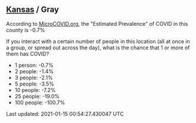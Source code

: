 
## [Kansas](/united-states/kansas) / Gray

According to [MicroCOVID.org](http://microcovid.org),
the "Estimated Prevalence" of COVID in this county is -0.7%

If you interact with a certain number of people in this location
(all at once in a group, or spread out across the day), what is the chance that
1 or more of them has COVID?

- 1 person: -0.7%
- 2 people: -1.4%
- 3 people: -2.1%
- 5 people: -3.5%
- 10 people: -7.2%
- 25 people: -19.0%
- 100 people: -100.7%

Last updated: 2021-01-15 00:54:27.430047 UTC

